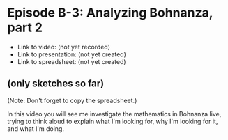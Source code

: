 # Episode B-3: Analyzing Bohnanza, part 2

* Link to video: (not yet recorded)
* Link to presentation: (not yet created)
* Link to spreadsheet: (not yet created)

## (only sketches so far)

(Note: Don't forget to copy the spreadsheet.)

In this video you will see me investigate the mathematics in Bohnanza live, trying to think aloud to explain what I'm looking for, why I'm looking for it, and what I'm doing.
